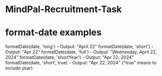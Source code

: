 # MindPal-Recruitment-Task


# format-date examples
formatDate(date, 'long') - Output: "April 22"
formatDate(date, 'short') - Output: "Apr 22"
formatDate(date, 'full') - Output: "Wednesday, April 22, 2024"
formatDate(date, 'shortYear') - Output: "Apr 22, 2024"
formatDate(date, 'short', true) - Output: "Apr 22, 2024" ("true" means to include year)
